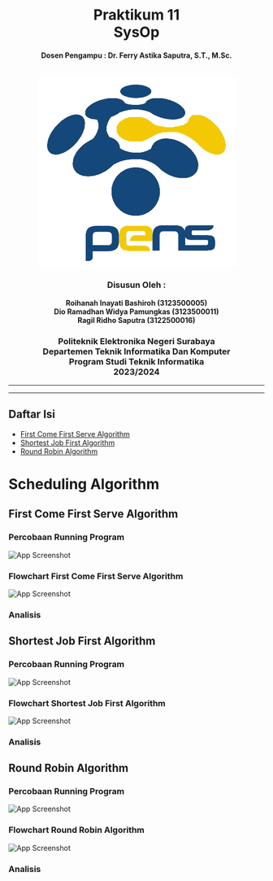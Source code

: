 <div align="center">
    <h1 style="text-align: center;font-weight: bold">Praktikum 11<br>SysOp</h1>
    <h4 style="text-align: center;">Dosen Pengampu : Dr. Ferry Astika Saputra, S.T., M.Sc.</h4>
</div>
<br />
<div align="center">
    <img src="Assets/Logo_PENS.png" alt="Logo PENS">
    <h3 style="text-align: center;">Disusun Oleh : </h3>
    <p style="text-align: center;">
        <strong>Roihanah Inayati Bashiroh (3123500005)</strong><br>
        <strong>Dio Ramadhan Widya Pamungkas (3123500011)</strong><br>
        <strong>Ragil Ridho Saputra (3122500016)</strong>
    </p>

<h3>Politeknik Elektronika Negeri Surabaya<br>Departemen Teknik
Informatika Dan Komputer<br>Program Studi Teknik Informatika<br>2023/2024</h3>
    <hr>
    <hr>
</div>


## Daftar Isi
- [First Come First Serve Algorithm](#first-come-first-serve-algorithm)
- [Shortest Job First Algorithm](#shortest-job-first-algorithm)
- [Round Robin Algorithm](#round-robin-algorithm)

# Scheduling Algorithm

## First Come First Serve Algorithm
### Percobaan Running Program

![App Screenshot](img/FCFS-Flowchart.jpg)
    
### Flowchart First Come First Serve Algorithm

![App Screenshot](img/FCFS-Flowchart.jpg)

### Analisis

## Shortest Job First Algorithm
### Percobaan Running Program

![App Screenshot](img/FCFS-Flowchart.jpg)

### Flowchart Shortest Job First Algorithm

![App Screenshot](img/FCFS-Flowchart.jpg)

### Analisis

## Round Robin Algorithm
### Percobaan Running Program

![App Screenshot](img/FCFS-Flowchart.jpg)

### Flowchart Round Robin Algorithm

![App Screenshot](img/FCFS-Flowchart.jpg)

### Analisis



